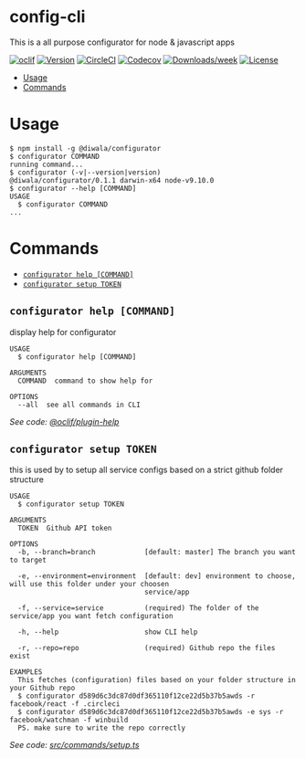 config-cli
==========

This is a all purpose configurator for node &amp; javascript apps

[![oclif](https://img.shields.io/badge/cli-oclif-brightgreen.svg)](https://oclif.io)
[![Version](https://img.shields.io/npm/v/config-cli.svg)](https://npmjs.org/package/config-cli)
[![CircleCI](https://circleci.com/gh/Diwala/config-cli/tree/master.svg?style=shield)](https://circleci.com/gh/Diwala/config-cli/tree/master)
[![Codecov](https://codecov.io/gh/Diwala/config-cli/branch/master/graph/badge.svg)](https://codecov.io/gh/Diwala/config-cli)
[![Downloads/week](https://img.shields.io/npm/dw/config-cli.svg)](https://npmjs.org/package/config-cli)
[![License](https://img.shields.io/npm/l/config-cli.svg)](https://github.com/Diwala/config-cli/blob/master/package.json)

<!-- toc -->
* [Usage](#usage)
* [Commands](#commands)
<!-- tocstop -->
# Usage
<!-- usage -->
```sh-session
$ npm install -g @diwala/configurator
$ configurator COMMAND
running command...
$ configurator (-v|--version|version)
@diwala/configurator/0.1.1 darwin-x64 node-v9.10.0
$ configurator --help [COMMAND]
USAGE
  $ configurator COMMAND
...
```
<!-- usagestop -->
# Commands
<!-- commands -->
* [`configurator help [COMMAND]`](#configurator-help-command)
* [`configurator setup TOKEN`](#configurator-setup-token)

## `configurator help [COMMAND]`

display help for configurator

```
USAGE
  $ configurator help [COMMAND]

ARGUMENTS
  COMMAND  command to show help for

OPTIONS
  --all  see all commands in CLI
```

_See code: [@oclif/plugin-help](https://github.com/oclif/plugin-help/blob/v2.1.0/src/commands/help.ts)_

## `configurator setup TOKEN`

this is used by to setup all service configs based on a strict github folder structure

```
USAGE
  $ configurator setup TOKEN

ARGUMENTS
  TOKEN  Github API token

OPTIONS
  -b, --branch=branch            [default: master] The branch you want to target

  -e, --environment=environment  [default: dev] environment to choose, will use this folder under your choosen
                                 service/app

  -f, --service=service          (required) The folder of the service/app you want fetch configuration

  -h, --help                     show CLI help

  -r, --repo=repo                (required) Github repo the files exist

EXAMPLES
  This fetches (configuration) files based on your folder structure in your Github repo
  $ configurator d589d6c3dc87d0df365110f12ce22d5b37b5awds -r facebook/react -f .circleci
  $ configurator d589d6c3dc87d0df365110f12ce22d5b37b5awds -e sys -r facebook/watchman -f winbuild
  PS. make sure to write the repo correctly
```

_See code: [src/commands/setup.ts](https://github.com/Diwala/configurator/blob/v0.1.1/src/commands/setup.ts)_
<!-- commandsstop -->
